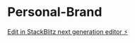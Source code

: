 # Personal-Brand

[Edit in StackBlitz next generation editor ⚡️](https://stackblitz.com/~/github.com/elijahkiefer-art/Personal-Brand)